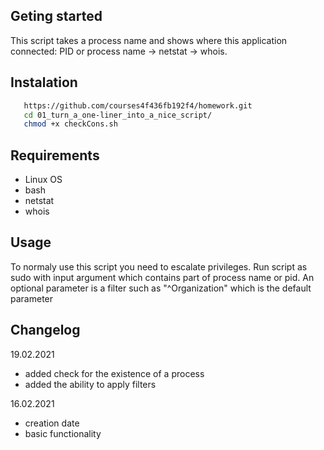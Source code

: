 ## Geting started
This script takes a process name and shows where this application connected:
PID or process name -> netstat -> whois.
## Instalation
```sh
   https://github.com/courses4f436fb192f4/homework.git
   cd 01_turn_a_one-liner_into_a_nice_script/
   chmod +x checkCons.sh
```

## Requirements
* Linux OS
* bash
* netstat
* whois

## Usage
To normaly use this script you need to escalate privileges.
Run script as sudo with input argument which contains
part of process name or pid. An optional parameter is a filter
such as "^Organization" which is the default parameter

## Changelog

19.02.2021
* added check for the existence of a process
* added the ability to apply filters

16.02.2021
* creation date
* basic functionality
